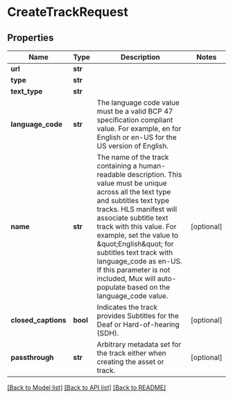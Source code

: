 # CreateTrackRequest

## Properties
Name | Type | Description | Notes
------------ | ------------- | ------------- | -------------
**url** | **str** |  | 
**type** | **str** |  | 
**text_type** | **str** |  | 
**language_code** | **str** | The language code value must be a valid BCP 47 specification compliant value. For example, en for English or en-US for the US version of English. | 
**name** | **str** | The name of the track containing a human-readable description. This value must be unique across all the text type and subtitles text type tracks. HLS manifest will associate subtitle text track with this value. For example, set the value to \&quot;English\&quot; for subtitles text track with language_code as en-US. If this parameter is not included, Mux will auto-populate based on the language_code value. | [optional] 
**closed_captions** | **bool** | Indicates the track provides Subtitles for the Deaf or Hard-of-hearing (SDH). | [optional] 
**passthrough** | **str** | Arbitrary metadata set for the track either when creating the asset or track. | [optional] 

[[Back to Model list]](../README.md#documentation-for-models) [[Back to API list]](../README.md#documentation-for-api-endpoints) [[Back to README]](../README.md)


